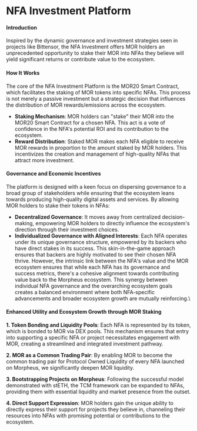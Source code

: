 # NFA Investment Platform

#### Introduction

Inspired by the dynamic governance and investment strategies seen in projects like Bittensor, the NFA Investment offers MOR holders an unprecedented opportunity to stake their MOR into NFAs they believe will yield significant returns or contribute value to the ecosystem.

#### How It Works

The core of the NFA Investment Platform is the MOR20 Smart Contract, which facilitates the staking of MOR tokens into specific NFAs. This process is not merely a passive investment but a strategic decision that influences the distribution of MOR rewards/emissions across the ecosystem.

* **Staking Mechanism**: MOR holders can "stake" their MOR into the MOR20 Smart Contract for a chosen NFA. This act is a vote of confidence in the NFA's potential ROI and its contribution to the ecosystem.
* **Reward Distribution**: Staked MOR makes each NFA eligible to receive MOR rewards in proportion to the amount staked by MOR holders. This incentivizes the creation and management of high-quality NFAs that attract more investment.

#### Governance and Economic Incentives

The platform is designed with a keen focus on dispersing governance to a broad group of stakeholders while ensuring that the ecosystem leans towards producing high-quality digital assets and services. By allowing MOR holders to stake their tokens in NFAs:

* **Decentralized Governance**: It moves away from centralized decision-making, empowering MOR holders to directly influence the ecosystem's direction through their investment choices.
* **Individualized Governance with Aligned Interests**: Each NFA operates under its unique governance structure, empowered by its backers who have direct stakes in its success. This skin-in-the-game approach ensures that backers are highly motivated to see their chosen NFA thrive. However, the intrinsic link between the NFA's value and the MOR ecosystem ensures that while each NFA has its governance and success metrics, there's a cohesive alignment towards contributing value back to the Morpheus ecosystem. This synergy between individual NFA governance and the overarching ecosystem goals creates a balanced environment where both NFA-specific advancements and broader ecosystem growth are mutually reinforcing.\


#### **Enhanced Utility and Ecosystem Growth through MOR Staking**

**1. Token Bonding and Liquidity Pools**: Each NFA is represented by its token, which is bonded to MOR via DEX pools. This mechanism ensures that entry into supporting a specific NFA or project necessitates engagement with MOR, creating a streamlined and integrated investment pathway.

**2. MOR as a Common Trading Pair**: By enabling MOR to become the common trading pair for Protocol Owned Liquidity of every NFA launched on Morpheus, we significantly deepen MOR liquidity.

**3. Bootstrapping Projects on Morpheus**: Following the successful model demonstrated with stETH, the TCM framework can be expanded to NFAs, providing them with essential liquidity and market presence from the outset.

**4. Direct Support Expression**: MOR holders gain the unique ability to directly express their support for projects they believe in, channeling their resources into NFAs with promising potential or contributions to the ecosystem.

